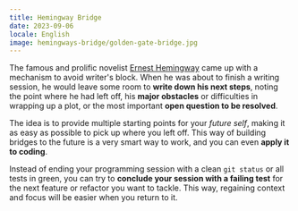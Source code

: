 ```yaml
---
title: Hemingway Bridge
date: 2023-09-06
locale: English
image: hemingways-bridge/golden-gate-bridge.jpg
---
```


The famous and prolific novelist [Ernest Hemingway](https://en.wikipedia.org/wiki/Ernest_Hemingway) came up with a mechanism to avoid writer's block. When he was about to finish a writing session, he would leave some room to **write down his next steps**, noting the point where he had left off, his **major obstacles** or difficulties in wrapping up a plot, or the most important **open question to be resolved**.

The idea is to provide multiple starting points for your _future self_, making it as easy as possible to pick up where you left off. This way of building bridges to the future is a very smart way to work, and you can even **apply it to coding**.

Instead of ending your programming session with a clean `git status` or all tests in green, you can try to **conclude your session with a failing test** for the next feature or refactor you want to tackle. This way, regaining context and focus will be easier when you return to it.
